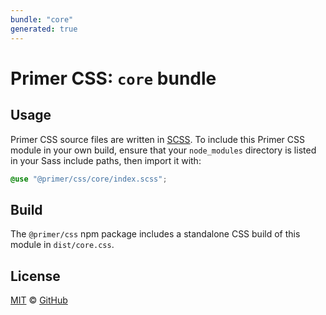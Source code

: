 ```yaml
---
bundle: "core"
generated: true
---
```


# Primer CSS: `core` bundle

## Usage

Primer CSS source files are written in [SCSS]. To include this Primer CSS module in your own build, ensure that your `node_modules` directory is listed in your Sass include paths, then import it with:

```scss
@use "@primer/css/core/index.scss";
```

## Build

The `@primer/css` npm package includes a standalone CSS build of this module in `dist/core.css`.

## License

[MIT](https://github.com/primer/css/blob/main/LICENSE) &copy; [GitHub](https://github.com/)


[scss]: https://sass-lang.com/documentation/syntax#scss
